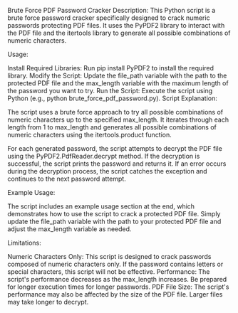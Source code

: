 Brute Force PDF Password Cracker
Description: This Python script is a brute force password cracker specifically designed to crack numeric passwords protecting PDF files. It uses the PyPDF2 library to interact with the PDF file and the itertools library to generate all possible combinations of numeric characters.

Usage:

Install Required Libraries: Run pip install PyPDF2 to install the required library.
Modify the Script: Update the file_path variable with the path to the protected PDF file and the max_length variable with the maximum length of the password you want to try.
Run the Script: Execute the script using Python (e.g., python brute_force_pdf_password.py).
Script Explanation:

The script uses a brute force approach to try all possible combinations of numeric characters up to the specified max_length. It iterates through each length from 1 to max_length and generates all possible combinations of numeric characters using the itertools.product function.

For each generated password, the script attempts to decrypt the PDF file using the PyPDF2.PdfReader.decrypt method. If the decryption is successful, the script prints the password and returns it. If an error occurs during the decryption process, the script catches the exception and continues to the next password attempt.

Example Usage:

The script includes an example usage section at the end, which demonstrates how to use the script to crack a protected PDF file. Simply update the file_path variable with the path to your protected PDF file and adjust the max_length variable as needed.

Limitations:

Numeric Characters Only: This script is designed to crack passwords composed of numeric characters only. If the password contains letters or special characters, this script will not be effective.
Performance: The script's performance decreases as the max_length increases. Be prepared for longer execution times for longer passwords.
PDF File Size: The script's performance may also be affected by the size of the PDF file. Larger files may take longer to decrypt.
